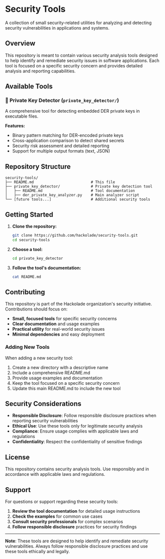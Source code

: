 # Security Tools

A collection of small security-related utilities for analyzing and detecting security vulnerabilities in applications and systems.

## Overview

This repository is meant to contain various security analysis tools designed to help identify and remediate security issues in software applications. Each tool is focused on a specific security concern and provides detailed analysis and reporting capabilities.

## Available Tools

### 🔐 Private Key Detector (`private_key_detector/`)

A comprehensive tool for detecting embedded DER private keys in executable files.

**Features:**
- Binary pattern matching for DER-encoded private keys
- Cross-application comparison to detect shared secrets
- Security risk assessment and detailed reporting
- Support for multiple output formats (text, JSON)

## Repository Structure

```
security-tools/
├── README.md                          # This file
├── private_key_detector/              # Private key detection tool
│   ├── README.md                      # Tool documentation
│   ├── der_private_key_analyzer.py    # Main analyzer script
└── [future tools...]                  # Additional security tools
```

## Getting Started

1. **Clone the repository:**
   ```bash
   git clone https://github.com/hackolade/security-tools.git
   cd security-tools
   ```

2. **Choose a tool:**
   ```bash
   cd private_key_detector
   ```

3. **Follow the tool's documentation:**
   ```bash
   cat README.md
   ```

## Contributing

This repository is part of the Hackolade organization's security initiative. Contributions should focus on:

- **Small, focused tools** for specific security concerns
- **Clear documentation** and usage examples
- **Practical utility** for real-world security issues
- **Minimal dependencies** and easy deployment

### Adding New Tools

When adding a new security tool:

1. Create a new directory with a descriptive name
2. Include a comprehensive README.md
3. Provide usage examples and documentation
4. Keep the tool focused on a specific security concern
5. Update this main README.md to include the new tool

## Security Considerations

- **Responsible Disclosure**: Follow responsible disclosure practices when reporting security vulnerabilities
- **Ethical Use**: Use these tools only for legitimate security analysis
- **Compliance**: Ensure usage complies with applicable laws and regulations
- **Confidentiality**: Respect the confidentiality of sensitive findings

## License

This repository contains security analysis tools. Use responsibly and in accordance with applicable laws and regulations.

## Support

For questions or support regarding these security tools:

1. **Review the tool documentation** for detailed usage instructions
2. **Check the examples** for common use cases
3. **Consult security professionals** for complex scenarios
4. **Follow responsible disclosure** practices for security findings

---

**Note**: These tools are designed to help identify and remediate security vulnerabilities. Always follow responsible disclosure practices and use these tools ethically and legally.
